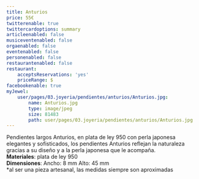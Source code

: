 ```yaml
---
title: Anturios
price: 55€
twitterenable: true
twittercardoptions: summary
articleenabled: false
musiceventenabled: false
orgaenabled: false
eventenabled: false
personenabled: false
restaurantenabled: false
restaurant:
    acceptsReservations: 'yes'
    priceRange: $
facebookenable: true
myJewel:
    user/pages/03.joyeria/pendientes/anturios/Anturios.jpg:
        name: Anturios.jpg
        type: image/jpeg
        size: 81483
        path: user/pages/03.joyeria/pendientes/anturios/Anturios.jpg
---
```


Pendientes largos Anturios, en plata de ley 950 con perla japonesa
elegantes y sofisticados, los pendientes Anturios reflejan la naturaleza gracias a su diseño y a la perla japonesa que le acompaña.</br>
**Materiales**: plata de ley 950</br>
**Dimensiones**: Ancho: 8 mm Alto: 45 mm</br>
*al ser una pieza artesanal, las medidas siempre son aproximadas